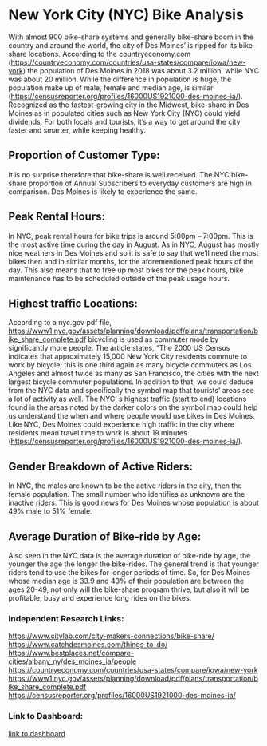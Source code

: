 # New York City (NYC) Bike Analysis
With almost 900 bike-share systems and generally bike-share boom in the country and around the world, the city of Des Moines’ is ripped for its bike-share locations. According to the countryeconomy.com (https://countryeconomy.com/countries/usa-states/compare/iowa/new-york) the population of Des Moines in 2018 was about 3.2 million, while NYC was about 20 million. While the difference in population is huge, the population make up of male, female and median age, is similar (https://censusreporter.org/profiles/16000US1921000-des-moines-ia/). 
Recognized as the fastest-growing city in the Midwest, bike-share in Des Moines as in populated cities such as New York City (NYC) could yield dividends. For both locals and tourists, it’s a way to get around the city faster and smarter, while keeping healthy. 


## Proportion of Customer Type:
It is no surprise therefore that bike-share is well received. The NYC bike-share proportion of Annual Subscribers to everyday customers are high in comparison. Des Moines is likely to experience the same.


## Peak Rental Hours:
In NYC, peak rental hours for bike trips is around 5:00pm – 7:00pm. This is the most active time during the day in August. As in NYC, August has mostly nice weathers in Des Moines and so it is safe to say that we’ll need the most bikes then and in similar months, for the aforementioned peak hours of the day. This also means that to free up most bikes for the peak hours, bike maintenance has to be scheduled outside of the peak usage hours.


## Highest traffic Locations:
According to a nyc.gov pdf file, https://www1.nyc.gov/assets/planning/download/pdf/plans/transportation/bike_share_complete.pdf bicycling is used as commuter mode by significantly more people. The article states, “The 2000 US Census indicates that approximately 15,000 New York City residents commute to work by bicycle; this is one third again as many bicycle commuters as Los Angeles and almost twice as many as San Francisco, the cities with the next largest bicycle commuter populations. In addition to that, we could deduce from the NYC data and specifically the symbol map that tourists’ areas see a lot of activity as well. 
The NYC’ s highest traffic (start to end) locations found in the areas noted by the darker colors on the symbol map could help us understand the when and where people would use bikes in Des Moines. Like NYC, Des Moines could experience high traffic in the city where residents mean travel time to work is about 19 minutes (https://censusreporter.org/profiles/16000US1921000-des-moines-ia/).


## Gender Breakdown of Active Riders:
In NYC, the males are known to be the active riders in the city, then the female population. The small number who identifies as unknown are the inactive riders. This is good news for Des Moines whose population is about 49% male to 51% female. 


## Average Duration of Bike-ride by Age:
Also seen in the NYC data is the average duration of bike-ride by age, the younger the age the longer the bike-rides. The general trend is that younger riders tend to use the bikes for longer periods of time. 
So, for Des Moines whose median age is 33.9 and 43% of their population are between the ages 20-49, not only will the bike-share program thrive, but also it will be profitable, busy and experience long rides on the bikes. 


### Independent Research Links:
https://www.citylab.com/city-makers-connections/bike-share/
https://www.catchdesmoines.com/things-to-do/
https://www.bestplaces.net/compare-cities/albany_ny/des_moines_ia/people
https://countryeconomy.com/countries/usa-states/compare/iowa/new-york
https://www1.nyc.gov/assets/planning/download/pdf/plans/transportation/bike_share_complete.pdf
https://censusreporter.org/profiles/16000US1921000-des-moines-ia/


### Link to Dashboard:
[link to dashboard](https://public.tableau.com/profile/angela7922#!/vizhome/Bikesharing_Dashboard_Project/NYCBike-ShareProgram?publish=yes)